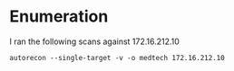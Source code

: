 # Enumeration

I ran the following scans against 172.16.212.10
```
autorecon --single-target -v -o medtech 172.16.212.10
```
